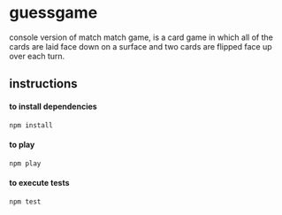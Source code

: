 # guessgame
console version of match match game, is a card game in which all of the cards are laid face down on a surface and two cards are flipped face up over each turn.

## instructions
#### to install dependencies
```
npm install
```
#### to play
```
npm play
```
#### to execute tests
```
npm test
```
